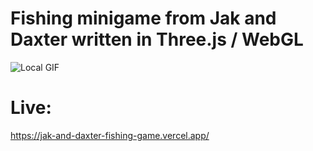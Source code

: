 # Fishing minigame from Jak and Daxter written in Three.js / WebGL

![Local GIF](./screenshots/demo.gif)

# Live:
https://jak-and-daxter-fishing-game.vercel.app/
